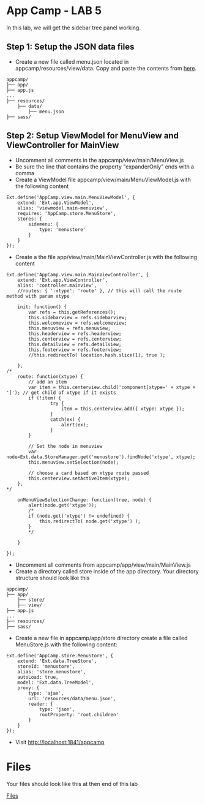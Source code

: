 # App Camp - LAB 5

In this lab, we will get the sidebar tree panel working. 


## Step 1: Setup the JSON data files

* Create a new file called menu.json located in appcamp/resources/view/data. Copy and paste the contents from [here](https://raw.githubusercontent.com/shikhirsingh/ExtJS-AppCamp-Govt/master/Instructions/05-VM-Listeners-Bind/menu.json). 

```
appcamp/
├── app/
├── app.js
...
├── resources/
    ├── data/
        ├── menu.json
├── sass/
```

## Step 2: Setup ViewModel for MenuView and ViewController for MainView

* Uncomment all comments in the appcamp/view/main/MenuView.js
* Be sure the line that contains the property "expanderOnly" ends with a comma
* Create a ViewModel file appcamp/view/main/MenuViewModel.js with the following content
```
Ext.define('AppCamp.view.main.MenuViewModel', {
    extend: 'Ext.app.ViewModel',
    alias: 'viewmodel.main-menuview',
    requires: 'AppCamp.store.MenuStore',
    stores: {
        sidemenu: {
            type: 'menustore'
        }
    }
});
```

* Create a the file app/view/main/MainViewController.js with the following content
```
Ext.define('AppCamp.view.main.MainViewController', {
	extend: 'Ext.app.ViewController',
	alias: 'controller.mainview',
	//routes: { ':xtype': 'route' }, // this will call the route method with param xtype

	init: function() {
		var refs = this.getReferences();
		this.sidebarview = refs.sidebarview;
		this.welcomeview = refs.welcomeview;
		this.menuview = refs.menuview;
		this.headerview = refs.headerview;
		this.centerview = refs.centerview;
		this.detailview = refs.detailview;
		this.footerview = refs.footerview;
        //this.redirectTo( location.hash.slice(1), true );

	},
/*
	route: function(xtype) {
		// add an item 
		var item = this.centerview.child('component[xtype=' + xtype + ']'); // get child of xtype if it exists
		if (!item) {
				try {
					item = this.centerview.add({ xtype: xtype });
				}
				catch(ex) {
					alert(ex);
				}
		}

		// Set the node in menuview
		var node=Ext.data.StoreManager.get('menustore').findNode('xtype', xtype);		
		this.menuview.setSelection(node);

		// choose a card based on xtype route passed
		this.centerview.setActiveItem(xtype);
	},
*/

    onMenuViewSelectionChange: function(tree, node) {
		alert(node.get('xtype'));
        /*
		if (node.get('xtype') != undefined) {
			this.redirectTo( node.get('xtype') );
		}
        */

	}

});
```
* Uncomment all comments from appcamp/app/view/main/MainView.js
* Create a directory called store inside of the app directory. Your directory structure should look like this
```
appcamp/
├── app/
	├── store/
    ├── view/
├── app.js
...
├── resources/
├── sass/
```

* Create a new file in appcamp/app/store directory create a file called MenuStore.js with the following content:
```
Ext.define('AppCamp.store.MenuStore', {
	extend: 'Ext.data.TreeStore',
	storeId: 'menustore',
    alias: 'store.menustore',
	autoLoad: true,
	model: 'Ext.data.TreeModel',
	proxy: {
		type: 'ajax',
		url: 'resources/data/menu.json',
		reader: {
			type: 'json',
            rootProperty: 'root.children'
		}
	}
});
```
* Visit [http://localhost:1841/appcamp](http://localhost:1841/appcamp/) 

# Files

Your files should look like this at then end of this lab

<a href="app/"> Files</a>